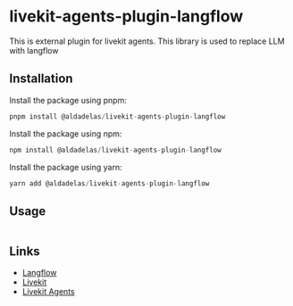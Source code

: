 # livekit-agents-plugin-langflow
This is external plugin for livekit agents. This library is used to replace LLM with langflow

## Installation
Install the package using pnpm:
```typescript
pnpm install @aldadelas/livekit-agents-plugin-langflow
```

Install the package using npm:
```typescript
npm install @aldadelas/livekit-agents-plugin-langflow
```

Install the package using yarn:
```typescript
yarn add @aldadelas/livekit-agents-plugin-langflow
```

## Usage

```typescript

```

## Links
- [Langflow](https://langflow.ai/)
- [Livekit](https://livekit.io/)
- [Livekit Agents](https://livekit.io/agents)
